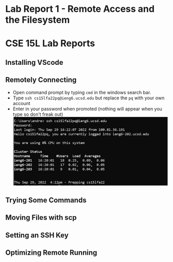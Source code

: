 # Lab Report 1 - Remote Access and the Filesystem

# CSE 15L Lab Reports

## Installing VScode

## Remotely Connecting
- Open command prompt by typing `cmd` in the windows search bar.
- Type ``ssh cs15lfa22pq@ieng6.ucsd.edu`` but replace the `pq` with your own account
- Enter in your password when promoted (nothing will appear when you type so don't freak out)
![Image](remote1.png)

## Trying Some Commands

## Moving Files with scp

## Setting an SSH Key

## Optimizing Remote Running